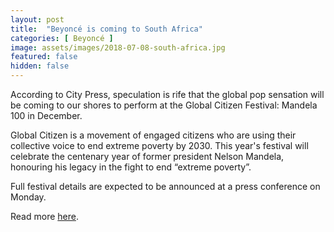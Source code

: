 ```yaml
---
layout: post
title:  "Beyoncé is coming to South Africa"
categories: [ Beyoncé ]
image: assets/images/2018-07-08-south-africa.jpg
featured: false
hidden: false
---
```

According to City Press, speculation is rife that the global pop sensation will be coming to our shores to perform at the Global Citizen Festival: Mandela 100 in December. 

Global Citizen is a movement of engaged citizens who are using their collective voice to end extreme poverty by 2030. This year's festival will celebrate the centenary year of former president Nelson Mandela, honouring his legacy in the fight to end “extreme poverty”.

Full festival details are expected to be announced at a press conference on Monday.

Read more [here](https://www.timeslive.co.za/tshisa-live/tshisa-live/2018-07-08-beyonc-coming-to-south-africa-report/).
